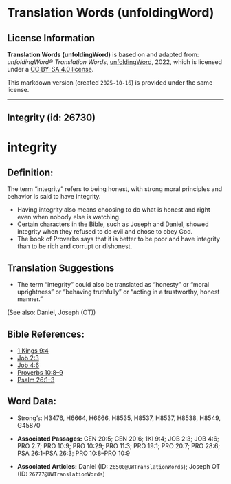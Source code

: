 # Translation Words (unfoldingWord)

## License Information

**Translation Words (unfoldingWord)** is based on and adapted from: _unfoldingWord® Translation Words_, [unfoldingWord](https://unfoldingword.org/utw), 2022, which is licensed under a [CC BY-SA 4.0 license](https://creativecommons.org/licenses/by-sa/4.0/legalcode.en).

This markdown version (created `2025-10-16`) is provided under the same license.



--------------------------------

## Integrity (id: 26730)

integrity
=========

Definition:
-----------

The term “integrity” refers to being honest, with strong moral principles and behavior is said to have integrity.

* Having integrity also means choosing to do what is honest and right even when nobody else is watching.
* Certain characters in the Bible, such as Joseph and Daniel, showed integrity when they refused to do evil and chose to obey God.
* The book of Proverbs says that it is better to be poor and have integrity than to be rich and corrupt or dishonest.

Translation Suggestions
-----------------------

* The term “integrity” could also be translated as “honesty” or “moral uprightness” or “behaving truthfully” or “acting in a trustworthy, honest manner.”

(See also: Daniel, Joseph (OT))

Bible References:
-----------------

* [1 Kings 9:4](https://ref.ly/1Kgs9:4)
* [Job 2:3](https://ref.ly/Job2:3)
* [Job 4:6](https://ref.ly/Job4:6)
* [Proverbs 10:8–9](https://ref.ly/Prov10:8-Prov10:9)
* [Psalm 26:1–3](https://ref.ly/Ps26:1-Ps26:3)

Word Data:
----------

* Strong’s: H3476, H6664, H6666, H8535, H8537, H8537, H8538, H8549, G45870

* **Associated Passages:** GEN 20:5; GEN 20:6; 1KI 9:4; JOB 2:3; JOB 4:6; PRO 2:7; PRO 10:9; PRO 10:29; PRO 11:3; PRO 19:1; PRO 20:7; PRO 28:6; PSA 26:1–PSA 26:3; PRO 10:8–PRO 10:9
* **Associated Articles:** Daniel (ID: `26500@UWTranslationWords`); Joseph OT (ID: `26777@UWTranslationWords`)

